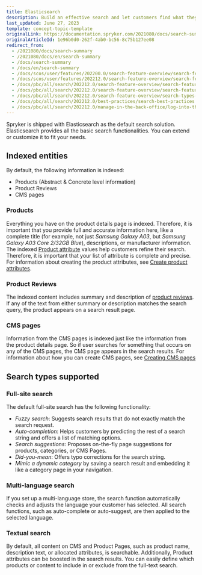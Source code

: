 ```yaml
---
title: Elasticsearch
description: Build an effective search and let customers find what they are looking for.
last_updated: June 27, 2023
template: concept-topic-template
originalLink: https://documentation.spryker.com/2021080/docs/search-summary
originalArticleId: 1e96b0d0-262f-4ab0-bc56-8c75b127ee08
redirect_from:
  - /2021080/docs/search-summary
  - /2021080/docs/en/search-summary
  - /docs/search-summary
  - /docs/en/search-summary
  - /docs/scos/user/features/202200.0/search-feature-overview/search-feature-overview.html
  - /docs/scos/user/features/202212.0/search-feature-overview/search-feature-overview.html
  - /docs/pbc/all/search/202212.0/search-feature-overview/search-feature-walkthrough.html
  - /docs/pbc/all/search/202212.0/search-feature-overview/search-feature-overview.html
  - /docs/pbc/all/search/202212.0/search-feature-overview/search-types-overview.html
  - /docs/pbc/all/search/202212.0/best-practices/search-best-practices.html
  - /docs/pbc/all/search/202212.0/manage-in-the-back-office/log-into-the-back-office.html
---
```


Spryker is shipped with Elasticsearch as the default search solution. Elasticsearch provides all the basic search functionalities. You can extend or customize it to fit your needs.

## Indexed entities

By default, the following information is indexed:

- Products (Abstract & Concrete level information)
- Product Reviews
- CMS pages

### Products

Everything you have on the product details page is indexed. Therefore, it is important that you provide full and accurate information here, like a complete title (for example, not just *Samsung Galaxy A03*, but *Samsung Galaxy A03 Core 2/32GB Blue*), descriptions, or manufacturer information.
The indexed [Product attribute](/docs/scos/user/features/{{page.version}}/product-rating-and-reviews-feature-overview.html) values help customers refine their search. Therefore, it is important that your list of attribute is complete and precise. For information about creating the product attributes, see [Create product attributes](/docs/pbc/all/product-information-management/{{page.version}}/base-shop/manage-in-the-back-office/attributes/create-product-attributes.html).

### Product Reviews

The indexed content includes summary and description of [product reviews](/docs/scos/user/features/{{page.version}}/product-rating-and-reviews-feature-overview.html). If any of the text from either summary or description matches the search query, the product appears on a search result page.

### CMS pages

Information from the CMS pages is indexed just like the information from the product details page. So if user searches for something that occurs on any of the CMS pages, the CMS page appears in the search results. For information about how you can create CMS pages, see [Creating CMS pages](/docs/pbc/all/content-management-system/{{page.version}}/manage-in-the-back-office/pages/create-cms-pages.html)

## Search types supported

### Full-site search

The default full-site search has the following functionality:

* *Fuzzy search*: Suggests search results that do not exactly match the search request.
* *Auto-completion*: Helps customers by predicting the rest of a search string and offers a list of matching options.
* *Search suggestions*: Proposes on-the-fly page suggestions for products, categories, or CMS Pages.
* *Did-you-mean*: Offers typo corrections for the search string.
* *Mimic a dynamic category* by saving a search result and embedding it like a category page in your navigation.

### Multi-language search

If you set up a multi-language store, the search function automatically checks and adjusts the language your customer has selected. All search functions, such as auto-complete or auto-suggest, are then applied to the selected language.

### Textual search

By default, all content on CMS and Product Pages, such as product name, description text, or allocated attributes, is searchable. Additionally, Product attributes can be boosted in the search results. You can easily define which products or content to include in or exclude from the full-text search.

